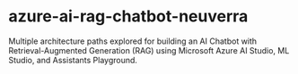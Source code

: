 # azure-ai-rag-chatbot-neuverra
Multiple architecture paths explored for building an AI Chatbot with Retrieval-Augmented Generation (RAG) using Microsoft Azure AI Studio, ML Studio, and Assistants Playground.
